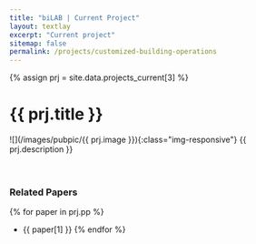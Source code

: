 ```yaml
---
title: "biLAB | Current Project"
layout: textlay
excerpt: "Current project"
sitemap: false
permalink: /projects/customized-building-operations
---
```


{% assign prj = site.data.projects_current[3] %}
# {{ prj.title }}
![](/images/pubpic/{{ prj.image }}){:class="img-responsive"}
{{ prj.description }}  
<br><br>

### Related Papers
{% for paper in prj.pp %}
* {{ paper[1] }}
{% endfor %}
<br>
